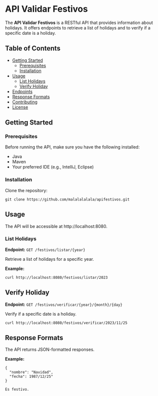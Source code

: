 # API Validar Festivos

The **API Validar Festivos** is a RESTful API that provides information about holidays. It offers endpoints to retrieve a list of holidays and to verify if a specific date is a holiday.

## Table of Contents

- [Getting Started](#getting-started)
  - [Prerequisites](#prerequisites)
  - [Installation](#installation)
- [Usage](#usage)
  - [List Holidays](#list-holidays)
  - [Verify Holiday](#verify-holiday)
- [Endpoints](#endpoints)
- [Response Formats](#response-formats)
- [Contributing](#contributing)
- [License](#license)

## Getting Started

### Prerequisites

Before running the API, make sure you have the following installed:

- Java 
- Maven 
- Your preferred IDE (e.g., IntelliJ, Eclipse)

### Installation

  Clone the repository:

   ```
   git clone https://github.com/malalalalala/apifestivos.git
   ```

## Usage

The API will be accessible at http://localhost:8080.

### List Holidays

**Endpoint:** `GET /festivos/listar/{year}`

Retrieve a list of holidays for a specific year.

**Example:**
```
curl http://localhost:8080/festivos/listar/2023
```

## Verify Holiday

**Endpoint:** `GET /festivos/verificar/{year}/{month}/{day}`

Verify if a specific date is a holiday.

```
curl http://localhost:8080/festivos/verificar/2023/11/25
```

## Response Formats
The API returns JSON-formatted responses.

**Example:**

```
{
  "nombre": "Navidad",
  "fecha": 1987/12/25"
}
```
```
Es festivo.
```
